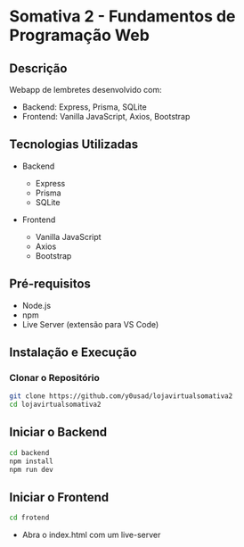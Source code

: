 # Somativa 2 - Fundamentos de Programação Web

## Descrição

Webapp de lembretes desenvolvido com:

- Backend: Express, Prisma, SQLite
- Frontend: Vanilla JavaScript, Axios, Bootstrap

## Tecnologias Utilizadas

- Backend

  - Express
  - Prisma
  - SQLite

- Frontend
  - Vanilla JavaScript
  - Axios
  - Bootstrap

## Pré-requisitos

- Node.js
- npm
- Live Server (extensão para VS Code)

## Instalação e Execução

### Clonar o Repositório

```bash
git clone https://github.com/y0usad/lojavirtualsomativa2
cd lojavirtualsomativa2
```

## Iniciar o Backend

```bash
cd backend
npm install
npm run dev
```

## Iniciar o Frontend

```bash
cd frotend
```

- Abra o index.html com um live-server
